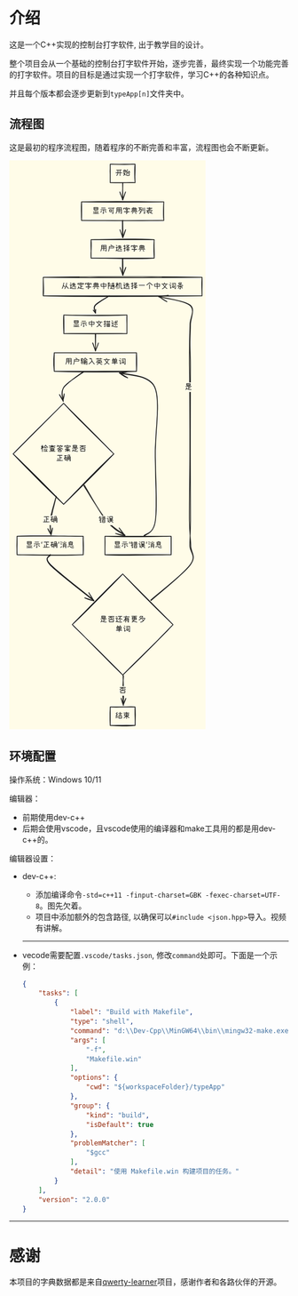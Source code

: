 # 介绍

这是一个C++实现的控制台打字软件, 出于教学目的设计。

整个项目会从一个基础的控制台打字软件开始，逐步完善，最终实现一个功能完善的打字软件。项目的目标是通过实现一个打字软件，学习C++的各种知识点。

并且每个版本都会逐步更新到`typeApp[n]`文件夹中。

## 流程图

这是最初的程序流程图，随着程序的不断完善和丰富，流程图也会不断更新。

![typeApp流程图](./assets/typeApp.png)

## 环境配置

操作系统：Windows 10/11

编辑器：

- 前期使用dev-c++
- 后期会使用vscode，且vscode使用的编译器和make工具用的都是用dev-c++的。

编辑器设置：

- dev-c++:
    - 添加编译命令`-std=c++11 -finput-charset=GBK -fexec-charset=UTF-8`。图先欠着。
    - 项目中添加额外的包含路径, 以确保可以`#include <json.hpp>`导入。视频有讲解。
    ---

- vecode需要配置`.vscode/tasks.json`, 修改`command`处即可。下面是一个示例：
    ```json
    {
        "tasks": [
            {
                "label": "Build with Makefile",
                "type": "shell",
                "command": "d:\\Dev-Cpp\\MinGW64\\bin\\mingw32-make.exe", // 改成你的
                "args": [
                    "-f",
                    "Makefile.win"
                ],
                "options": {
                    "cwd": "${workspaceFolder}/typeApp"
                },
                "group": {
                    "kind": "build",
                    "isDefault": true
                },
                "problemMatcher": [
                    "$gcc"
                ],
                "detail": "使用 Makefile.win 构建项目的任务。"
            }
        ],
        "version": "2.0.0"
    }
    ```
---


# 感谢

本项目的字典数据都是来自[qwerty-learner](https://github.com/RealKai42/qwerty-learner)项目，感谢作者和各路伙伴的开源。